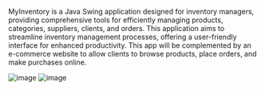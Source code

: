 MyInventory is a Java Swing application designed for inventory managers, providing comprehensive tools for efficiently managing products, categories, suppliers, clients, and orders. This application aims to streamline inventory management processes, offering a user-friendly interface for enhanced productivity.
This app will be complemented by an e-commerce website to allow clients to browse products, place orders, and make purchases online.



![image](https://github.com/aminagr/Warehouse_3/assets/36279270/4d466349-5bcc-4488-8e19-429dda8d73bd)
![image](https://github.com/aminagr/Warehouse_3/assets/36279270/b83858b8-51fe-4d04-85e8-61750c9c907f)
